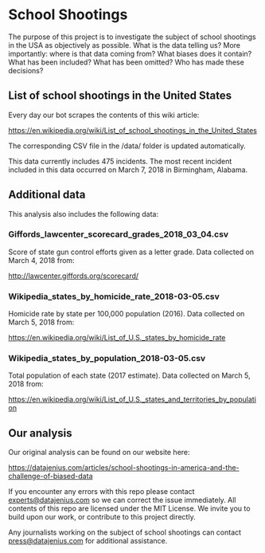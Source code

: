 # School Shootings
The purpose of this project is to investigate the subject of school shootings in the USA as objectively as possible. What is the data telling us? More importantly: where is that data coming from? What biases does it contain? What has been included? What has been omitted? Who has made these decisions?

## List of school shootings in the United States
Every day our bot scrapes the contents of this wiki article:

https://en.wikipedia.org/wiki/List_of_school_shootings_in_the_United_States

The corresponding CSV file in the /data/ folder is updated automatically.

This data currently includes 475 incidents. The most recent incident included in this data occurred on March 7, 2018 in Birmingham, Alabama.

## Additional data
This analysis also includes the following data:

### Giffords_lawcenter_scorecard_grades_2018_03_04.csv
Score of state gun control efforts given as a letter grade. Data collected on March 4, 2018 from:

http://lawcenter.giffords.org/scorecard/

### Wikipedia_states_by_homicide_rate_2018-03-05.csv
Homicide rate by state per 100,000 population (2016). Data collected on March 5, 2018 from:

https://en.wikipedia.org/wiki/List_of_U.S._states_by_homicide_rate

### Wikipedia_states_by_population_2018-03-05.csv
Total population of each state (2017 estimate). Data collected on March 5, 2018 from:

https://en.wikipedia.org/wiki/List_of_U.S._states_and_territories_by_population

## Our analysis
Our original analysis can be found on our website here:

https://datajenius.com/articles/school-shootings-in-america-and-the-challenge-of-biased-data

If you encounter any errors with this repo please contact experts@datajenius.com so we can correct the issue immediately. All contents of this repo are licensed under the MIT License. We invite you to build upon our work, or contribute to this project directly.

Any journalists working on the subject of school shootings can contact press@datajenius.com for additional assistance.